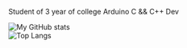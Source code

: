 Student of 3 year of college
Arduino C && C++ Dev



![My GitHub stats](https://github-readme-stats.vercel.app/api?username=vbodnarchuk&show_icons=true&theme=dark)
<br>
![Top Langs](https://github-readme-stats.vercel.app/api/top-langs/?username=vbodnarchuk&langs_count=8&theme=dark)
